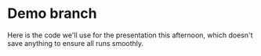 # Demo branch

Here is the code we'll use for the presentation this afternoon, which doesn't save anything to ensure all runs smoothly.
